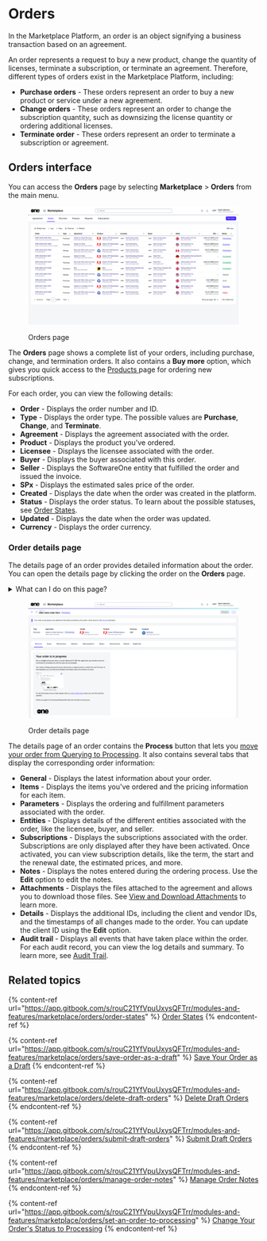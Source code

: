 # Orders

In the Marketplace Platform, an order is an object signifying a business transaction based on an agreement.&#x20;

An order represents a request to buy a new product, change the quantity of licenses, terminate a subscription, or terminate an agreement. Therefore, different types of orders exist in the Marketplace Platform, including:

* **Purchase orders** - These orders represent an order to buy a new product or service under a new agreement.
* **Change orders** - These orders represent an order to change the subscription quantity, such as downsizing the license quantity or ordering additional licenses.
* **Terminate order** - These orders represent an order to terminate a subscription or agreement.&#x20;

## Orders interface

You can access the **Orders** page by selecting **Marketplace** > **Orders** from the main menu.

<figure><img src="../../../.gitbook/assets/image (948).png" alt=""><figcaption><p>Orders page</p></figcaption></figure>

The **Orders** page shows a complete list of your orders, including purchase, change, and termination orders. It also contains a **Buy more** option, which gives you quick access to the [Products ](https://docs.platform.softwareone.com/~/changes/5yDo0W9JFVZsyIwbYXyj/modules-and-features/marketplace/products)page for ordering new subscriptions.

For each order, you can view the following details:

* **Order** - Displays the order number and ID.
* **Type** - Displays the order type. The possible values are **Purchase**, **Change**, and **Terminate**.
* **Agreement** - Displays the agreement associated with the order.&#x20;
* **Product** - Displays the product you've ordered.
* **Licensee** - Displays the licensee associated with the order.
* **Buyer** -  Displays the buyer associated with this order.
* **Seller** - Displays the SoftwareOne entity that fulfilled the order and issued the invoice.
* **SPx** - Displays the estimated sales price of the order.
* **Created** - Displays the date when the order was created in the platform.
* **Status** - Displays the order status. To learn about the possible statuses, see [Order States](order-states.md).
* **Updated** - Displays the date when the order was updated.
* **Currency** - Displays the order currency.

### Order details page <a href="#subscription-details" id="subscription-details"></a>

The details page of an order provides detailed information about the order. You can open the details page by clicking the order on the **Orders** page.&#x20;

<details>

<summary>What can I do on this page?</summary>

From the details page, you can complete the following tasks:&#x20;

* [Submit a draft order for processing](submit-draft-orders.md)
* [Delete a draft order](delete-draft-orders.md)
* [Manage your order notes](manage-order-notes.md)
* [Change your order's status to Processing](set-an-order-to-processing.md)
* [View and download attachments](../agreements/view-and-download-attachments.md)

</details>

<figure><img src="../../../.gitbook/assets/Orders (4).png" alt=""><figcaption><p>Order details page</p></figcaption></figure>

The details page of an order contains the **Process** button that lets you [move your order from Querying to Processing](set-an-order-to-processing.md). It also contains several tabs that display the corresponding order information:

* **General** - Displays the latest information about your order.
* **Items** - Displays the items you've ordered and the pricing information for each item.
* **Parameters** - Displays the ordering and fulfillment parameters associated with the order.&#x20;
* **Entities** - Displays details of the different entities associated with the order, like the licensee, buyer, and seller.
* **Subscriptions** - Displays the subscriptions associated with the order. Subscriptions are only displayed after they have been activated. Once activated, you can view subscription details, like the term, the start and the renewal date, the estimated prices, and more.
* **Notes** - Displays the notes entered during the ordering process. Use the **Edit** option to edit the notes.
* **Attachments** - Displays the files attached to the agreement and allows you to download those files. See [View and Download Attachments](../agreements/view-and-download-attachments.md) to learn more.
* **Details** - Displays the additional IDs, including the client and vendor IDs, and the timestamps of all changes made to the order. You can update the client ID using the **Edit** option.
* **Audit trail** - Displays all events that have taken place within the order. For each audit record, you can view the log details and summary. To learn more, see [Audit Trail](../../settings/audit-trail.md).&#x20;

## Related topics

{% content-ref url="https://app.gitbook.com/s/rouC21YfVpuUxysQFTrr/modules-and-features/marketplace/orders/order-states" %}
[Order States](https://app.gitbook.com/s/rouC21YfVpuUxysQFTrr/modules-and-features/marketplace/orders/order-states)
{% endcontent-ref %}

{% content-ref url="https://app.gitbook.com/s/rouC21YfVpuUxysQFTrr/modules-and-features/marketplace/orders/save-order-as-a-draft" %}
[Save Your Order as a Draft](https://app.gitbook.com/s/rouC21YfVpuUxysQFTrr/modules-and-features/marketplace/orders/save-order-as-a-draft)
{% endcontent-ref %}

{% content-ref url="https://app.gitbook.com/s/rouC21YfVpuUxysQFTrr/modules-and-features/marketplace/orders/delete-draft-orders" %}
[Delete Draft Orders](https://app.gitbook.com/s/rouC21YfVpuUxysQFTrr/modules-and-features/marketplace/orders/delete-draft-orders)
{% endcontent-ref %}

{% content-ref url="https://app.gitbook.com/s/rouC21YfVpuUxysQFTrr/modules-and-features/marketplace/orders/submit-draft-orders" %}
[Submit Draft Orders](https://app.gitbook.com/s/rouC21YfVpuUxysQFTrr/modules-and-features/marketplace/orders/submit-draft-orders)
{% endcontent-ref %}

{% content-ref url="https://app.gitbook.com/s/rouC21YfVpuUxysQFTrr/modules-and-features/marketplace/orders/manage-order-notes" %}
[Manage Order Notes](https://app.gitbook.com/s/rouC21YfVpuUxysQFTrr/modules-and-features/marketplace/orders/manage-order-notes)
{% endcontent-ref %}

{% content-ref url="https://app.gitbook.com/s/rouC21YfVpuUxysQFTrr/modules-and-features/marketplace/orders/set-an-order-to-processing" %}
[Change Your Order's Status to Processing](https://app.gitbook.com/s/rouC21YfVpuUxysQFTrr/modules-and-features/marketplace/orders/set-an-order-to-processing)
{% endcontent-ref %}
